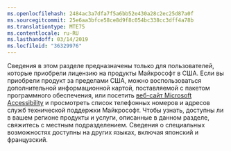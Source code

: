 ```yaml
---
ms.openlocfilehash: 2484ac3a7dfa7f5a6bb52e430a28c2ec25d87a0f
ms.sourcegitcommit: 25e6aa3bfce58ce8d9f8c054bc338cc3dff4a78b
ms.translationtype: MTE75
ms.contentlocale: ru-RU
ms.lasthandoff: 03/14/2019
ms.locfileid: "36329976"
---
```

Сведения в этом разделе предназначены только для пользователей, которые приобрели лицензию на продукты Майкрософт в США. Если вы приобрели продукт за пределами США, можно воспользоваться дополнительной информационной картой, поставляемой с пакетом программного обеспечения, или посетить [веб-сайт Microsoft Accessibility](http://go.microsoft.com/fwlink/?LinkId=8431) и просмотреть список телефонных номеров и адресов служб технической поддержки Майкрософт. Чтобы узнать, доступны ли в вашем регионе продукты и услуги, описанные в данном разделе, свяжитесь с местным подразделением. Сведения о специальных возможностях доступны на других языках, включая японский и французский.